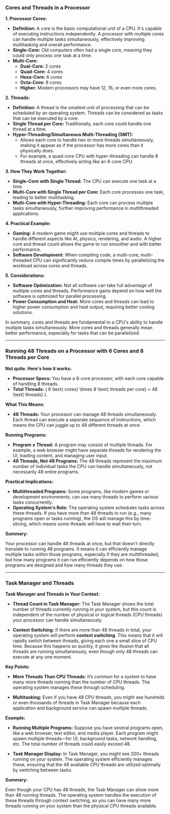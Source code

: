 ### Cores and Threads in a Processor

**1. Processor Cores:**
   - **Definition:** A core is the basic computational unit of a CPU. It's capable of executing instructions independently. A processor with multiple cores can handle multiple tasks simultaneously, effectively improving multitasking and overall performance.
   - **Single-Core:** Old computers often had a single core, meaning they could only process one task at a time.
   - **Multi-Core:**
     - **Dual-Core:** 2 cores
     - **Quad-Core:** 4 cores
     - **Hexa-Core:** 6 cores
     - **Octa-Core:** 8 cores
     - **Higher:** Modern processors may have 12, 16, or even more cores.

**2. Threads:**
   - **Definition:** A thread is the smallest unit of processing that can be scheduled by an operating system. Threads can be considered as tasks that can be executed by a core.
   - **Single Thread per Core:** Traditionally, each core could handle one thread at a time.
   - **Hyper-Threading/Simultaneous Multi-Threading (SMT):** 
     - Allows each core to handle two or more threads simultaneously, making it appear as if the processor has more cores than it physically does.
     - For example, a quad-core CPU with hyper-threading can handle 8 threads at once, effectively acting like an 8-core CPU.

**3. How They Work Together:**
   - **Single-Core with Single Thread:** The CPU can execute one task at a time.
   - **Multi-Core with Single Thread per Core:** Each core processes one task, leading to better multitasking.
   - **Multi-Core with Hyper-Threading:** Each core can process multiple tasks simultaneously, further improving performance in multithreaded applications.

**4. Practical Example:**
   - **Gaming:** A modern game might use multiple cores and threads to handle different aspects like AI, physics, rendering, and audio. A higher core and thread count allows the game to run smoother and with better performance.
   - **Software Development:** When compiling code, a multi-core, multi-threaded CPU can significantly reduce compile times by parallelizing the workload across cores and threads.

**5. Considerations:**
   - **Software Optimization:** Not all software can take full advantage of multiple cores and threads. Performance gains depend on how well the software is optimized for parallel processing.
   - **Power Consumption and Heat:** More cores and threads can lead to higher power consumption and heat output, requiring better cooling solutions.

In summary, cores and threads are fundamental to a CPU's ability to handle multiple tasks simultaneously. More cores and threads generally mean better performance, especially for tasks that can be parallelized.

---

### Running 48 Threads on a Processor with 6 Cores and 8 Threads per Core

**Not quite. Here's how it works:**

- **Processor Specs:** You have a 6-core processor, with each core capable of handling 8 threads.
- **Total Threads:** \( 6 \text{ cores} \times 8 \text{ threads per core} = 48 \text{ threads} \).

**What This Means:**

- **48 Threads:** Your processor can manage 48 threads simultaneously. Each thread can execute a separate sequence of instructions, which means the CPU can juggle up to 48 different threads at once.

**Running Programs:**

- **Program ≠ Thread:** A program may consist of multiple threads. For example, a web browser might have separate threads for rendering the UI, loading content, and managing user input.
- **48 Threads, Not 48 Programs:** The 48 threads represent the maximum number of individual tasks the CPU can handle simultaneously, not necessarily 48 entire programs.

**Practical Implications:**

- **Multithreaded Programs:** Some programs, like modern games or development environments, can use many threads to perform various tasks concurrently.
- **Operating System's Role:** The operating system schedules tasks across these threads. If you have more than 48 threads to run (e.g., many programs open or tasks running), the OS will manage this by time-slicing, which means some threads will have to wait their turn.

**Summary:**

Your processor can handle 48 threads at once, but that doesn't directly translate to running 48 programs. It means it can efficiently manage multiple tasks within those programs, especially if they are multithreaded, but how many programs it can run efficiently depends on how those programs are designed and how many threads they use.

---

### Task Manager and Threads

**Task Manager and Threads in Your Context:**

- **Thread Count in Task Manager:** The Task Manager shows the total number of threads currently running in your system, but this count is independent of the number of physical or logical threads (CPU threads) your processor can handle simultaneously.
  
- **Context Switching:** If there are more than 48 threads in total, your operating system will perform **context switching**. This means that it will rapidly switch between threads, giving each one a small slice of CPU time. Because this happens so quickly, it gives the illusion that all threads are running simultaneously, even though only 48 threads can execute at any one moment.

**Key Points:**

- **More Threads Than CPU Threads:** It’s common for a system to have many more threads running than the number of CPU threads. The operating system manages these through scheduling.
  
- **Multitasking:** Even if you have 48 CPU threads, you might see hundreds or even thousands of threads in Task Manager because each application and background service can spawn multiple threads.

**Example:**

- **Running Multiple Programs:** Suppose you have several programs open, like a web browser, text editor, and media player. Each program might spawn multiple threads—for UI, background tasks, network handling, etc. The total number of threads could easily exceed 48.
  
- **Task Manager Display:** In Task Manager, you might see 200+ threads running on your system. The operating system efficiently manages these, ensuring that the 48 available CPU threads are utilized optimally by switching between tasks.

**Summary:**

Even though your CPU has 48 threads, the Task Manager can show more than 48 running threads. The operating system handles the execution of these threads through context switching, so you can have many more threads running on your system than the physical CPU threads available.
